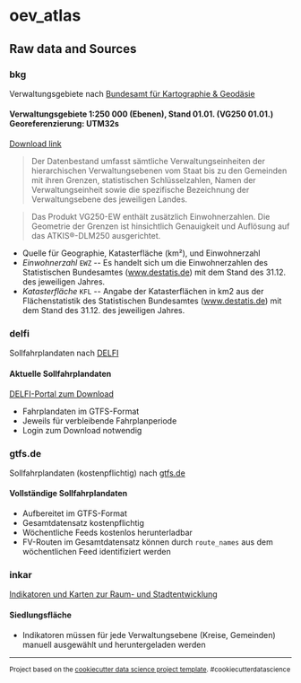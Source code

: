 oev_atlas
==============================

Raw data and Sources
------------

### bkg       
Verwaltungsgebiete nach [Bundesamt für Kartographie & Geodäsie](https://gdz.bkg.bund.de/index.php/default/verwaltungsgebiete-1-250-000-ebenen-stand-01-01-vg250-ebenen-01-01.html)

#### Verwaltungsgebiete 1:250 000 (Ebenen), Stand 01.01. (VG250 01.01.) Georeferenzierung: UTM32s
 
[Download link](https://daten.gdz.bkg.bund.de/produkte/vg/vg250_ebenen_0101/aktuell/vg250_01-01.utm32s.shape.ebenen.zip)

> Der Datenbestand umfasst sämtliche Verwaltungseinheiten der hierarchischen Verwaltungsebenen vom Staat bis zu den Gemeinden mit ihren Grenzen, statistischen Schlüsselzahlen, Namen der Verwaltungseinheit sowie die spezifische Bezeichnung der Verwaltungsebene des jeweiligen Landes.

> Das Produkt VG250-EW enthält zusätzlich Einwohnerzahlen. Die Geometrie der Grenzen ist hinsichtlich Genauigkeit und Auflösung auf das ATKIS®-DLM250 ausgerichtet.

- Quelle für Geographie, Katasterfläche (km²), und Einwohnerzahl
- *Einwohnerzahl* `EWZ` -- Es handelt sich um die Einwohnerzahlen des Statistischen Bundesamtes
(www.destatis.de) mit dem Stand des 31.12. des jeweiligen Jahres.
- *Katasterfläche* `KFL` -- Angabe der Katasterflächen in km2 aus der Flächenstatistik des Statistischen
Bundesamtes (www.destatis.de) mit dem Stand des 31.12. des jeweiligen
Jahres.


### delfi 
Sollfahrplandaten nach [DELFI](https://www.opendata-oepnv.de/ht/de/willkommen)

#### Aktuelle Sollfahrplandaten
[DELFI-Portal zum Download](https://www.opendata-oepnv.de/ht/de/organisation/delfi/startseite?tx_vrrkit_view%5Bdataset_name%5D=deutschlandweite-sollfahrplandaten-gtfs&tx_vrrkit_view%5Baction%5D=details&tx_vrrkit_view%5Bcontroller%5D=View)

- Fahrplandaten im GTFS-Format
- Jeweils für verbleibende Fahrplanperiode
- Login zum Download notwendig

### gtfs.de
Sollfahrplandaten (kostenpflichtig) nach [gtfs.de](https://gtfs.de/de/feeds/)

#### Vollständige Sollfahrplandaten 
- Aufbereitet im GTFS-Format
- Gesamtdatensatz kostenpflichtig
- Wöchentliche Feeds kostenlos herunterladbar
- FV-Routen im Gesamtdatensatz können durch `route_names` aus dem wöchentlichen Feed identifiziert werden

### inkar     
[Indikatoren und Karten zur Raum- und Stadtentwicklung](https://www.inkar.de/Default)

#### Siedlungsfläche
- Indikatoren müssen für jede Verwaltungsebene (Kreise, Gemeinden) manuell ausgewählt und heruntergeladen werden


--------

<p><small>Project based on the <a target="_blank" href="https://drivendata.github.io/cookiecutter-data-science/">cookiecutter data science project template</a>. #cookiecutterdatascience</small></p>
